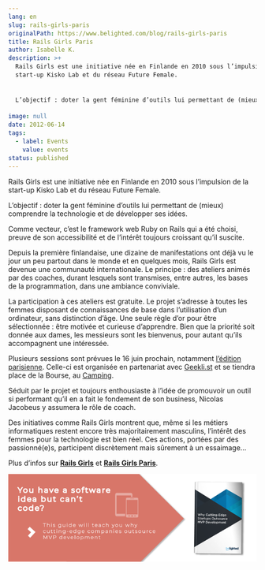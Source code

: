 ```yaml
---
lang: en
slug: rails-girls-paris
originalPath: https://www.belighted.com/blog/rails-girls-paris
title: Rails Girls Paris
author: Isabelle K.
description: >+
  Rails Girls est une initiative née en Finlande en 2010 sous l’impulsion de la
  start-up Kisko Lab et du réseau Future Female.


  L’objectif : doter la gent féminine d’outils lui permettant de (mieux) comprendre la technologie et de développer ses idées.

image: null
date: 2012-06-14
tags:
  - label: Events
    value: events
status: published
---
```

Rails Girls est une initiative née en Finlande en 2010 sous l’impulsion de la start-up Kisko Lab et du réseau Future Female.

L’objectif : doter la gent féminine d’outils lui permettant de (mieux) comprendre la technologie et de développer ses idées.

Comme vecteur, c’est le framework web Ruby on Rails qui a été choisi, preuve de son accessibilité et de l’intérêt toujours croissant qu’il suscite.

Depuis la première finlandaise, une dizaine de manifestations ont déjà vu le jour un peu partout dans le monde et en quelques mois, Rails Girls est devenue une communauté internationale. Le principe : des ateliers animés par des coaches, durant lesquels sont transmises, entre autres, les bases de la programmation, dans une ambiance conviviale.

La participation à ces ateliers est gratuite. Le projet s’adresse à toutes les femmes disposant de connaissances de base dans l’utilisation d’un ordinateur, sans distinction d’âge. Une seule règle d’or pour être sélectionnée : être motivée et curieuse d’apprendre. Bien que la priorité soit donnée aux dames, les messieurs sont les bienvenus, pour autant qu’ils accompagnent une intéressée.

Plusieurs sessions sont prévues le 16 juin prochain, notamment [l’édition parisienne](https://railsgirls.com/paris). Celle-ci est organisée en partenariat avec [Geekli.st](https://geekli.st/beta) et se tiendra place de la Bourse, au [Camping](https://www.lecamping.org/).

Séduit par le projet et toujours enthousiaste à l’idée de promouvoir un outil si performant qu’il en a fait le fondement de son business, Nicolas Jacobeus y assumera le rôle de coach.

Des initiatives comme Rails Girls montrent que, même si les métiers informatiques restent encore très majoritairement masculins, l’intérêt des femmes pour la technologie est bien réel. Ces actions, portées par des passionné(e)s, participent discrètement mais sûrement à un essaimage…

Plus d’infos sur **[Rails Girls](https://railsgirls.com)** et **[Rails Girls Paris](https://railsgirls.com/paris)**.  
  
[![You have a software idea but can't code?](/content/images/legacy/2r_muYcfC0X7-yUFIS_kd.png)](https://cta-redirect.hubspot.com/cta/redirect/1684659/2a757af5-8c70-4e5b-bd84-3e0c399fa61d)